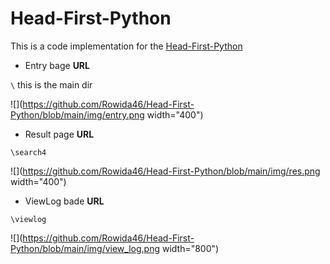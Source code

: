 # Head-First-Python


This is a code implementation for the [Head-First-Python](https://www.amazon.com/Head-First-Python-Brain-Friendly-Guide/dp/1449382673)

- Entry bage __URL__ 

`\` this is the main dir

![](https://github.com/Rowida46/Head-First-Python/blob/main/img/entry.png width="400")



- Result page __URL__ 

`\search4`

![](https://github.com/Rowida46/Head-First-Python/blob/main/img/res.png width="400")


- ViewLog bade __URL__  

`\viewlog`

![](https://github.com/Rowida46/Head-First-Python/blob/main/img/view_log.png width="800")
